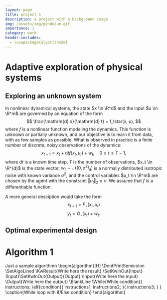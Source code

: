 ```yaml
---
layout: page
title: project 1
description: a project with a background image
img: /assets/img/pendulum.gif
importance: 1
category: work
header-includes:
  - \usepackage{algorithm2e}
---
```


# Adaptive exploration of physical systems



## Exploring an unknown system

In nonlinear dynamical systems, the state $x \in \R^d$ and the input $u \in \R^m$ are governed by an equation of the form
$$
        \frac{\mathrm{d} x}{\mathrm{d} t}  = f_\star(x, u),
$$
where $f$ is a nonlinear function modeling the dynamics. This function is unknown or partially unknown, and our objective is to learn it from data, with as few samples as possible.
What is observed in practice is a finite number of discrete, noisy observations of the dynamics:
$$
    x_{t+1} = x_t + \mathrm{d} t f(x_t, u_t) + w_t, \quad 0 \leq t \leq T-1,
$$
where  $\mathrm{d} t$ is a known time step, $T$ is the number of observations, $x_t \in \R^{d}$ is the state vector, ${w_t \sim \mathcal{N}(0, \sigma^2 I_d)}$ is a normally distributed isotropic noise with known variance $\sigma^2$, and the control variables $u_t \in \R^m$ are chosen by the agent with the constraint ${\Vert u_t \Vert_2 \leq \gamma}$. We assume that $f$ is a differentiable function.

A more general desciption would take the form
$$x_{t+1} = F_\star(x_t, u_t)$$ 
$$y_t = G_\star(x_t) + w_t.$$



## Optimal experimental design

# Algorithm 1
Just a sample algorithmn
\begin{algorithm}[H]
\DontPrintSemicolon
\SetAlgoLined
\KwResult{Write here the result}
\SetKwInOut{Input}{Input}\SetKwInOut{Output}{Output}
\Input{Write here the input}
\Output{Write here the output}
\BlankLine
\While{While condition}{
    instructions\;
    \eIf{condition}{
        instructions1\;
        instructions2\;
    }{
        instructions3\;
    }
}
\caption{While loop with If/Else condition}
\end{algorithm} 
